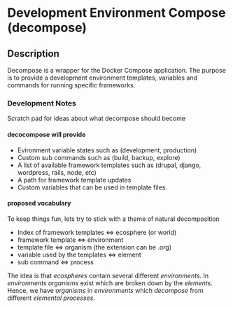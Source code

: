 # Development Environment Compose (decompose)

## Description

Decompose is a wrapper for the Docker Compose application. The purpose is to provide a development environment templates, variables and commands for running specific frameworks.

### Development Notes

Scratch pad for ideas about what decompose should become

#### decocompose will provide

- Evironment variable states such as (development, production) 
- Custom sub commands such as (build, backup, explore)
- A list of available framework templates such as (drupal, django, wordpress, rails, node, etc)
- A path for framework template updates
- Custom variables that can be used in template files.

#### proposed vocabulary

To keep things fun, lets try to stick with a theme of natural decomposition

- Index of framework templates <=> ecosphere (or world)
- framework template <=> environment
- template file <=> organism (the extension can be .org)
- variable used by the templates <=> element
- sub command <=> process

The idea is that *ecospheres* contain several different *environments*. In *environments* *organisms* exist which are broken down by the *elements*. Hence, we have *organisms* in *environments* which *decompose* from different *elemental* *processes*.
